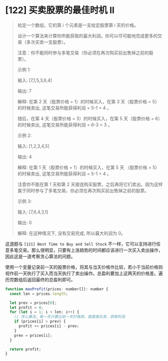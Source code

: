 # [122] 买卖股票的最佳时机 II

>给定一个数组，它的第 i 个元素是一支给定股票第 i 天的价格。
>
>设计一个算法来计算你所能获取的最大利润。你可以尽可能地完成更多的交易（多次买卖一支股票）。
>
>注意：你不能同时参与多笔交易（你必须在再次购买前出售掉之前的股票）。
>
>示例 1:
>
>输入: [7,1,5,3,6,4]
>
>输出: 7
>
>解释: 在第 2 天（股票价格 = 1）的时候买入，在第 3 天（股票价格 = 5）的时候卖出, 这笔交易所能获得利润 = 5-1 = 4 。
>
>随后，在第 4 天（股票价格 = 3）的时候买入，在第 5 天（股票价格 = 6）的时候卖出, 这笔交易所能获得利润 = 6-3 = 3 。
>
>示例 2:
>
>输入: [1,2,3,4,5]
>
>输出: 4
>
>解释: 在第 1 天（股票价格 = 1）的时候买入，在第 5 天 （股票价格 = 5）的时候卖出, 这笔交易所能获得利润 = 5-1 = 4 。
>
>注意你不能在第 1 天和第 2 天接连购买股票，之后再将它们卖出。因为这样属于同时参与了多笔交易，你必须在再次购买前出售掉之前的股票。
>
>示例 3:
>
>输入: [7,6,4,3,1]
>
>输出: 0
>
>解释: 在这种情况下, 没有交易完成, 所以最大利润为 0。

这道题与 `[121] Best Time to Buy and Sell Stock` 不一样，它可以支持进行任意多笔交易。那么很明显，只要有上涨趋势的时间都应该进行一次买入卖出操作，因此这是一道考察贪心算法的问题。

使用一个变量记录前一天的股票价格，将其与当天价格作比较，若小于当前价格则视作前一天执行了买入而当天执行了卖出操作。总盈利要加上这两天的价格差。遍历完数组后返回最终的总盈利即可。

```js
function maxProfit(prices: number[]): number {
  const len = prices.length;

  let prev = prices[0];
  let profit = 0;
  for (let i = 1; i < len; i++) {
    // 贪心算法，每一天只要比前一天价格高，就直接买卖，获取利润
    if (prices[i] > prev) {
      profit += prices[i] - prev;
    }
    prev = prices[i];
  }

  return profit;
}
```
